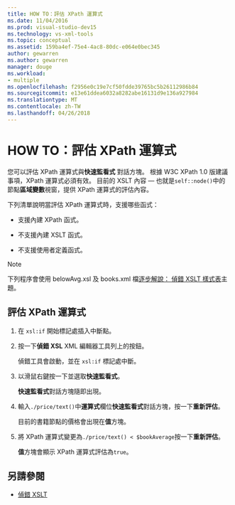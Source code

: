 ```yaml
---
title: HOW TO：評估 XPath 運算式
ms.date: 11/04/2016
ms.prod: visual-studio-dev15
ms.technology: vs-xml-tools
ms.topic: conceptual
ms.assetid: 159ba4ef-75e4-4ac8-80dc-e064e0bec345
author: gewarren
ms.author: gewarren
manager: douge
ms.workload:
- multiple
ms.openlocfilehash: f2956e0c19e7cf50fdde39765bc5b26112986b84
ms.sourcegitcommit: e13e61ddea6032a8282abe16131d9e136a927984
ms.translationtype: MT
ms.contentlocale: zh-TW
ms.lasthandoff: 04/26/2018
---
```

# <a name="how-to-evaluate-an-xpath-expression"></a>HOW TO：評估 XPath 運算式

您可以評估 XPath 運算式與**快速監看式** 對話方塊。 根據 W3C XPath 1.0 版建議事項，XPath 運算式必須有效。 目前的 XSLT 內容 — 也就是`self::node()`中的節點**區域變數**視窗，提供 XPath 運算式的評估內容。

 下列清單說明當評估 XPath 運算式時，支援哪些函式：

-   支援內建 XPath 函式。

-   不支援內建 XSLT 函式。

-   不支援使用者定義函式。

> [!NOTE]
> 下列程序會使用 belowAvg.xsl 及 books.xml 檔[逐步解說： 偵錯 XSLT 樣式表](../xml-tools/walkthrough-debug-an-xslt-style-sheet.md)主題。

## <a name="to-evaluate-an-xpath-expression"></a>評估 XPath 運算式

1.  在 `xsl:if` 開始標記處插入中斷點。

2.  按一下**偵錯 XSL** XML 編輯器工具列上的按鈕。

     偵錯工具會啟動，並在 `xsl:if` 標記處中斷。

3.  以滑鼠右鍵按一下並選取**快速監看式**。

     **快速監看式**對話方塊隨即出現。

4.  輸入`./price/text()`中**運算式**欄位**快速監看式**對話方塊，按一下**重新評估**。

     目前的書籍節點的價格會出現在**值**方塊。

5.  將 XPath 運算式變更為`./price/text() < $bookAverage`按一下**重新評估**。

     **值**方塊會顯示 XPath 運算式評估為`true`。

## <a name="see-also"></a>另請參閱

- [偵錯 XSLT](../xml-tools/debugging-xslt.md)